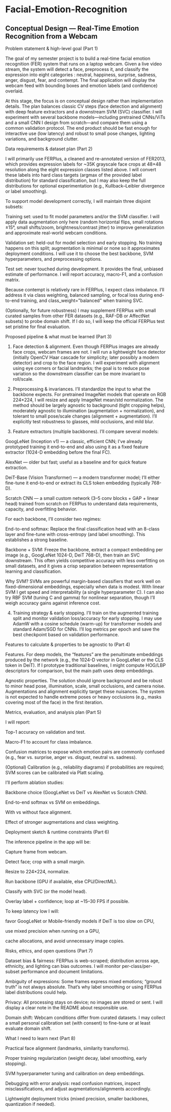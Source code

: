 # Facial-Emotion-Recognition
## Conceptual Design — Real-Time Emotion Recognition from a Webcam
Problem statement & high-level goal (Part 1)

The goal of my semester project is to build a real-time facial emotion recognition (FER) system that runs on a laptop webcam. Given a live video stream, the system will detect a face, preprocess it, and classify the expression into eight categories : neutral, happiness, surprise, sadness, anger, disgust, fear, and contempt. The final application will display the webcam feed with bounding boxes and emotion labels (and confidence) overlaid.

At this stage, the focus is on conceptual design rather than implementation details. The plan balances classic CV steps (face detection and alignment) with deep feature extractors and a downstream SVM (SVC) classifier. I will experiment with several backbone models—including pretrained CNNs/ViTs and a small CNN I design from scratch—and compare them using a common validation protocol. The end product should be fast enough for interactive use (low latency) and robust to small pose changes, lighting variations, and background clutter.

Data requirements & dataset plan (Part 2)

I will primarily use FERPlus, a cleaned and re-annotated version of FER2013, which provides expression labels for ~35K grayscale face crops at 48×48 resolution along the eight expression classes listed above. I will convert these labels into hard class targets (argmax of the provided label distribution) for standard classification, but I may also keep the full distributions for optional experimentation (e.g., Kullback–Leibler divergence or label smoothing).

To support model development correctly, I will maintain three disjoint subsets:

Training set: used to fit model parameters and/or the SVM classifier. I will apply data augmentation only here (random horizontal flips, small rotations ±15°, small shifts/zoom, brightness/contrast jitter) to improve generalization and approximate real-world webcam conditions.

Validation set: held-out for model selection and early stopping. No training happens on this split; augmentation is minimal or none so it approximates deployment conditions. I will use it to choose the best backbone, SVM hyperparameters, and preprocessing options.

Test set: never touched during development. It provides the final, unbiased estimate of performance. I will report accuracy, macro-F1, and a confusion matrix.

Because contempt is relatively rare in FERPlus, I expect class imbalance. I’ll address it via class weighting, balanced sampling, or focal loss during end-to-end training, and class_weight="balanced" when training SVC.

(Optionally, for future robustness) I may supplement FERPlus with small curated samples from other FER datasets (e.g., RAF-DB or AffectNet subsets) to probe domain shift. If I do so, I will keep the official FERPlus test set pristine for final evaluation.

Proposed pipeline & what must be learned (Part 3)

1) Face detection & alignment.
Even though FERPlus images are already face crops, webcam frames are not. I will run a lightweight face detector (initially OpenCV Haar cascade for simplicity; later possibly a modern detector) and crop to the face region. I will experiment with alignment using eye corners or facial landmarks; the goal is to reduce pose variation so the downstream classifier can be more invariant to roll/scale.

2) Preprocessing & invariances.
I’ll standardize the input to what the backbone expects. For pretrained ImageNet models that operate on RGB 224×224, I will resize and apply ImageNet mean/std normalization. The method should be largely agnostic to background (tight cropping helps), moderately agnostic to illumination (augmentation + normalization), and tolerant to small pose/scale changes (alignment + augmentation). I’ll explicitly test robustness to glasses, mild occlusions, and mild blur.

3) Feature extractors (multiple backbones).
I’ll compare several models:

GoogLeNet (Inception v1) — a classic, efficient CNN; I’ve already prototyped training it end-to-end and also using it as a fixed feature extractor (1024-D embedding before the final FC).

AlexNet — older but fast; useful as a baseline and for quick feature extraction.

DeiT-Base (Vision Transformer) — a modern transformer model; I’ll either fine-tune it end-to-end or extract its CLS token embedding (typically 768-D).

Scratch CNN — a small custom network (3–5 conv blocks + GAP + linear head) trained from scratch on FERPlus to understand data requirements, capacity, and overfitting behavior.

For each backbone, I’ll consider two regimes:

End-to-end softmax: Replace the final classification head with an 8-class layer and fine-tune with cross-entropy (and label smoothing). This establishes a strong baseline.

Backbone + SVM: Freeze the backbone, extract a compact embedding per image (e.g., GoogLeNet 1024-D, DeiT 768-D), then train an SVC downstream. This often yields competitive accuracy with less overfitting on small datasets, and it gives a crisp separation between representation learning and classification.

Why SVM?
SVMs are powerful margin-based classifiers that work well on fixed-dimensional embeddings, especially when data is modest. With linear SVM I get speed and interpretability (a single hyperparameter C). I can also try RBF SVM (tuning C and gamma) for nonlinear separation, though I’ll weigh accuracy gains against inference cost.

4) Training strategy & early stopping.
I’ll train on the augmented training split and monitor validation loss/accuracy for early stopping. I may use AdamW with a cosine schedule (warm-up) for transformer models and standard Adam/SGD for CNNs. I’ll log metrics per epoch and save the best checkpoint based on validation performance.

Features to calculate & properties to be agnostic to (Part 4)

Features.
For deep models, the “features” are the penultimate embeddings produced by the network (e.g., the 1024-D vector in GoogLeNet or the CLS token in DeiT). If I prototype traditional baselines, I might compute HOG/LBP descriptors for comparison, but the main path uses deep embeddings.

Agnostic properties.
The solution should ignore background and be robust to minor head pose, illumination, scale, small occlusions, and camera noise. Augmentations and alignment explicitly target these nuisances. The system is not expected to handle extreme poses or heavy occlusions (e.g., masks covering most of the face) in the first iteration.

Metrics, evaluation, and analysis plan (Part 5)

I will report:

Top-1 accuracy on validation and test.

Macro-F1 to account for class imbalance.

Confusion matrices to expose which emotion pairs are commonly confused (e.g., fear vs. surprise, anger vs. disgust, neutral vs. sadness).

(Optional) Calibration (e.g., reliability diagrams) if probabilities are required; SVM scores can be calibrated via Platt scaling.

I’ll perform ablation studies:

Backbone choice (GoogLeNet vs DeiT vs AlexNet vs Scratch CNN).

End-to-end softmax vs SVM on embeddings.

With vs without face alignment.

Effect of stronger augmentations and class weighting.

Deployment sketch & runtime constraints (Part 6)

The inference pipeline in the app will be:

Capture frame from webcam.

Detect face; crop with a small margin.

Resize to 224×224, normalize.

Run backbone (GPU if available, else CPU/DirectML).

Classify with SVC (or the model head).

Overlay label + confidence; loop at ~15–30 FPS if possible.

To keep latency low I will:

favor GoogLeNet or Mobile-friendly models if DeiT is too slow on CPU,

use mixed precision when running on a GPU,

cache allocations, and avoid unnecessary image copies.

Risks, ethics, and open questions (Part 7)

Dataset bias & fairness: FERPlus is web-scraped; distribution across age, ethnicity, and lighting can bias outcomes. I will monitor per-class/per-subset performance and document limitations.

Ambiguity of expressions: Some frames express mixed emotions; “ground truth” is not always absolute. That’s why label smoothing or using FERPlus label distributions could help.

Privacy: All processing stays on device; no images are stored or sent. I will display a clear note in the README about responsible use.

Domain shift: Webcam conditions differ from curated datasets. I may collect a small personal calibration set (with consent) to fine-tune or at least evaluate domain shift.

What I need to learn next (Part 8)

Practical face alignment (landmarks, similarity transforms).

Proper training regularization (weight decay, label smoothing, early stopping).

SVM hyperparameter tuning and calibration on deep embeddings.

Debugging with error analysis: read confusion matrices, inspect misclassifications, and adjust augmentations/alignments accordingly.

Lightweight deployment tricks (mixed precision, smaller backbones, quantization if needed).
